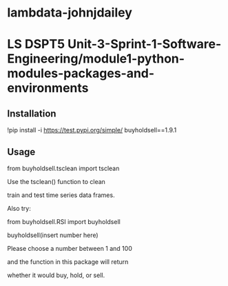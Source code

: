 # lambdata-johnjdailey
# LS DSPT5 Unit-3-Sprint-1-Software-Engineering/module1-python-modules-packages-and-environments

## Installation

!pip install -i https://test.pypi.org/simple/ buyholdsell==1.9.1

## Usage

from buyholdsell.tsclean import tsclean

Use the tsclean() function to clean 

train and test time series data frames.

Also try:

from buyholdsell.RSI import buyholdsell

buyholdsell(insert number here)

Please choose a number between 1 and 100
 
and the function in this package will return

whether it would buy, hold, or sell.
